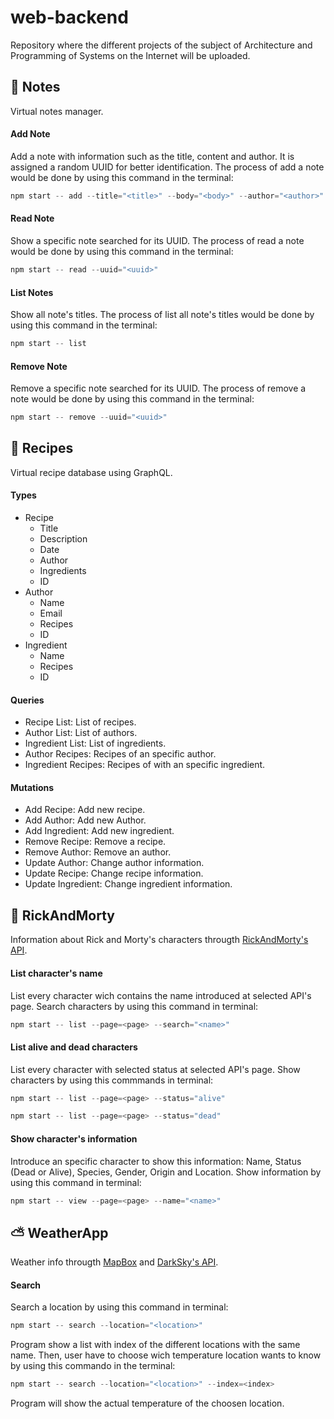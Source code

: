 # web-backend
Repository where the different projects of the subject of Architecture and Programming of Systems on the Internet will be uploaded.
## 📝 Notes
Virtual notes manager.
#### Add Note
Add a note with information such as the title, content and author. It is assigned a random UUID for better identification. The process of add a note would be done by using this command in the terminal:
```js
npm start -- add --title="<title>" --body="<body>" --author="<author>"
```
#### Read Note
Show a specific note searched for its UUID.
The process of read a note would be done by using this command in the terminal:
```js
npm start -- read --uuid="<uuid>"
```
#### List Notes
Show all note's titles.
The process of list all note's titles would be done by using this command in the terminal:
```js
npm start -- list
```
#### Remove Note
Remove a specific note searched for its UUID.
The process of remove a note would be done by using this command in the terminal:
```js
npm start -- remove --uuid="<uuid>"
```
## 🍳 Recipes
Virtual recipe database using GraphQL.
#### Types
- Recipe
    - Title
    - Description
    - Date
    - Author
    - Ingredients
    - ID
- Author
    - Name
    - Email
    - Recipes
    - ID
- Ingredient
    - Name
    - Recipes
    - ID
#### Queries
- Recipe List: List of recipes.
- Author List: List of authors.
- Ingredient List: List of ingredients.
- Author Recipes: Recipes of an specific author.
- Ingredient Recipes: Recipes of with an specific ingredient.
#### Mutations
- Add Recipe: Add new recipe.
- Add Author: Add new Author.
- Add Ingredient: Add new ingredient.
- Remove Recipe: Remove a recipe.
- Remove Author: Remove an author.
- Update Author: Change author information.
- Update Recipe: Change recipe information.
- Update Ingredient: Change ingredient information.
## 🥒 RickAndMorty
Information about Rick and Morty's characters througth [RickAndMorty's API](https://rickandmortyapi.com/).
#### List character's name
List every character wich contains the name introduced at selected API's page.
Search characters by using this command in terminal:
```js
npm start -- list --page=<page> --search="<name>"
```
#### List alive and dead characters
List every character with selected status at selected API's page.
Show characters by using this commmands in terminal:
```js
npm start -- list --page=<page> --status="alive"
```
```js
npm start -- list --page=<page> --status="dead"
```
#### Show character's information
Introduce an specific character to show this information: Name, Status (Dead or Alive), Species, Gender, Origin and Location.
Show information by using this command in terminal:
```js
npm start -- view --page=<page> --name="<name>"
```
## ⛅ WeatherApp
Weather info througth [MapBox](https://docs.mapbox.com/api/search/#geocoding) and [DarkSky's API](https://darksky.net/dev).
#### Search
Search a location by using this command in terminal:
```js
npm start -- search --location="<location>"
```
Program show a list with index of the different locations with the same name.
Then, user have to choose wich temperature location wants to know by using this commando in the terminal:
```js
npm start -- search --location="<location>" --index=<index>
```
Program will show the actual temperature of the choosen location.
